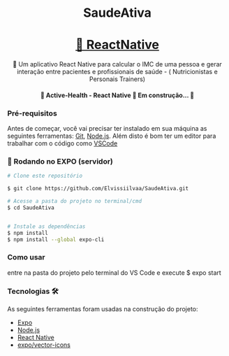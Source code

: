 <h1 align="center">SaudeAtiva</h1>
									
					
<h1 align="center">
    <a href="https://reactnative.dev/">🔗 ReactNative</a>
	
	
</h1>
<p align="center">🚀 Um aplicativo React Native para calcular o IMC de uma pessoa e gerar interação entre pacientes e profissionais de saúde - ( Nutricionistas e Personais Trainers)</p>

<h4 align="center"> 
	🚧  Active-Health - React Native  🚀 Em construção...  🚧
</h4>




### Pré-requisitos

Antes de começar, você vai precisar ter instalado em sua máquina as seguintes ferramentas:
[Git](https://git-scm.com), [Node.js](https://nodejs.org/en/). 
Além disto é bom ter um editor para trabalhar com o código como [VSCode](https://code.visualstudio.com/)

### 🎲 Rodando no EXPO (servidor)

```bash
# Clone este repositório

$ git clone https://github.com/Elvissiilvaa/SaudeAtiva.git

# Acesse a pasta do projeto no terminal/cmd
$ cd SaudeAtiva


# Instale as dependências
$ npm install
$ npm install --global expo-cli

```



### Como usar

entre na pasta do projeto pelo terminal do VS Code e execute $ expo start




### Tecnologias 🛠 

As seguintes ferramentas foram usadas na construção do projeto:

- [Expo](https://expo.io/)
- [Node.js](https://nodejs.org/en/)
- [React Native](https://reactnative.dev/)
- [expo/vector-icons](https://icons.expo.fyi/)













